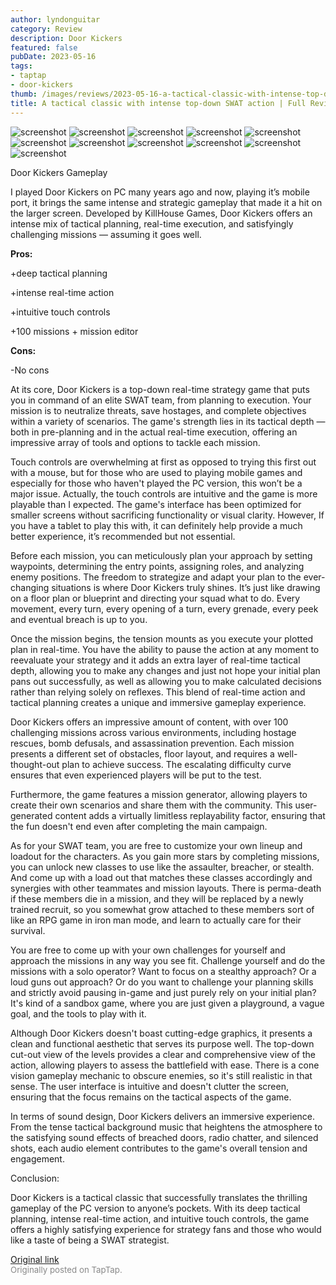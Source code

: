```yaml
---
author: lyndonguitar
category: Review
description: Door Kickers
featured: false
pubDate: 2023-05-16
tags:
- taptap
- door-kickers
thumb: /images/reviews/2023-05-16-a-tactical-classic-with-intense-top-down-swat-action--full-review---door-kickers-0.avif
title: A tactical classic with intense top-down SWAT action | Full Review - Door Kickers
---
```


<div class="gallery">
  <img src="/images/reviews/2023-05-16-a-tactical-classic-with-intense-top-down-swat-action--full-review---door-kickers-0.avif" alt="screenshot" />
  <img src="/images/reviews/2023-05-16-a-tactical-classic-with-intense-top-down-swat-action--full-review---door-kickers-1.avif" alt="screenshot" />
  <img src="/images/reviews/2023-05-16-a-tactical-classic-with-intense-top-down-swat-action--full-review---door-kickers-2.avif" alt="screenshot" />
  <img src="/images/reviews/2023-05-16-a-tactical-classic-with-intense-top-down-swat-action--full-review---door-kickers-3.avif" alt="screenshot" />
  <img src="/images/reviews/2023-05-16-a-tactical-classic-with-intense-top-down-swat-action--full-review---door-kickers-4.avif" alt="screenshot" />
  <img src="/images/reviews/2023-05-16-a-tactical-classic-with-intense-top-down-swat-action--full-review---door-kickers-5.avif" alt="screenshot" />
  <img src="/images/reviews/2023-05-16-a-tactical-classic-with-intense-top-down-swat-action--full-review---door-kickers-6.avif" alt="screenshot" />
  <img src="/images/reviews/2023-05-16-a-tactical-classic-with-intense-top-down-swat-action--full-review---door-kickers-7.avif" alt="screenshot" />
  <img src="/images/reviews/2023-05-16-a-tactical-classic-with-intense-top-down-swat-action--full-review---door-kickers-8.avif" alt="screenshot" />
  <img src="/images/reviews/2023-05-16-a-tactical-classic-with-intense-top-down-swat-action--full-review---door-kickers-9.avif" alt="screenshot" />
  <img src="/images/reviews/2023-05-16-a-tactical-classic-with-intense-top-down-swat-action--full-review---door-kickers-10.avif" alt="screenshot" />
</div>

Door Kickers
Gameplay

I played Door Kickers on PC many years ago and now, playing it’s mobile port, it brings the same intense and strategic gameplay that made it a hit on the larger screen. Developed by KillHouse Games, Door Kickers offers an intense mix of tactical planning, real-time execution, and satisfyingly challenging missions — assuming it goes well.


**Pros:**


+deep tactical planning

+intense real-time action

+intuitive touch controls

+100 missions + mission editor


**Cons:**


-No cons

At its core, Door Kickers is a top-down real-time strategy game that puts you in command of an elite SWAT team, from planning to execution. Your mission is to neutralize threats, save hostages, and complete objectives within a variety of scenarios. The game's strength lies in its tactical depth — both in pre-planning and in the actual real-time execution, offering an impressive array of tools and options to tackle each mission.

Touch controls are overwhelming at first as opposed to trying this first out with a mouse, but for those who are used to playing mobile games and especially for those who haven't played the PC version, this won’t be a major issue. Actually, the touch controls are intuitive and the game is more playable than I expected. The game's interface has been optimized for smaller screens without sacrificing functionality or visual clarity. However, If you have a tablet to play this with, it can definitely help provide a much better experience, it’s recommended but not essential.

Before each mission, you can meticulously plan your approach by setting waypoints, determining the entry points, assigning roles, and analyzing enemy positions. The freedom to strategize and adapt your plan to the ever-changing situations is where Door Kickers truly shines. It’s just like drawing on a floor plan or blueprint and directing your squad what to do. Every movement, every turn, every opening of a turn, every grenade, every peek and eventual breach is up to you.

Once the mission begins, the tension mounts as you execute your plotted plan in real-time. You have the ability to pause the action at any moment to reevaluate your strategy and it adds an extra layer of real-time tactical depth, allowing you to make any changes and just not hope your initial plan pans out successfully, as well as allowing you to make calculated decisions rather than relying solely on reflexes. This blend of real-time action and tactical planning creates a unique and immersive gameplay experience.

Door Kickers offers an impressive amount of content, with over 100 challenging missions across various environments, including hostage rescues, bomb defusals, and assassination prevention. Each mission presents a different set of obstacles, floor layout, and requires a well-thought-out plan to achieve success. The escalating difficulty curve ensures that even experienced players will be put to the test.

Furthermore, the game features a mission generator, allowing players to create their own scenarios and share them with the community. This user-generated content adds a virtually limitless replayability factor, ensuring that the fun doesn't end even after completing the main campaign.

As for your SWAT team, you are free to customize your own lineup and loadout for the characters. As you gain more stars by completing missions, you can unlock new classes to use like the assaulter, breacher, or stealth. And come up with a load out that matches these classes accordingly and synergies with other teammates and mission layouts. There is perma-death if these members die in a mission, and they will be replaced by a newly trained recruit, so you somewhat grow attached to these members sort of like an RPG game in iron man mode, and learn to actually care for their survival.

You are free to come up with your own challenges for yourself and approach the missions in any way you see fit. Challenge yourself and do the missions with a solo operator? Want to focus on a stealthy approach? Or a loud guns out approach? Or do you want to challenge your planning skills and strictly avoid pausing in-game and just purely rely on your initial plan? It's kind of a sandbox game, where you are just given a playground, a vague goal, and the tools to play with it.

Although Door Kickers doesn't boast cutting-edge graphics, it presents a clean and functional aesthetic that serves its purpose well. The top-down cut-out view of the levels provides a clear and comprehensive view of the action, allowing players to assess the battlefield with ease. There is a cone vision gameplay mechanic to obscure enemies, so it's still realistic in that sense. The user interface is intuitive and doesn't clutter the screen, ensuring that the focus remains on the tactical aspects of the game.

In terms of sound design, Door Kickers delivers an immersive experience. From the tense tactical background music that heightens the atmosphere to the satisfying sound effects of breached doors, radio chatter, and silenced shots, each audio element contributes to the game's overall tension and engagement.

Conclusion:

Door Kickers is a tactical classic that successfully translates the thrilling gameplay of the PC version to anyone’s pockets. With its deep tactical planning, intense real-time action, and intuitive touch controls, the game offers a highly satisfying experience for strategy fans and those who would like a taste of being a SWAT strategist.

[Original link](https://www.taptap.io/post/5456322)<br><span style="font-size: 0.95em; color: #888;">Originally posted on TapTap.</span>